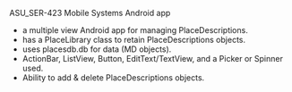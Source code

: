 ASU_SER-423 Mobile Systems Android app

  * a multiple view Android app for managing PlaceDescriptions.
  * has a PlaceLibrary class to retain PlaceDescriptions objects.
  * uses placesdb.db for data (MD objects).
  * ActionBar, ListView, Button, EditText/TextView, and a Picker or Spinner used.
  * Ability to add & delete PlaceDescriptions objects.
